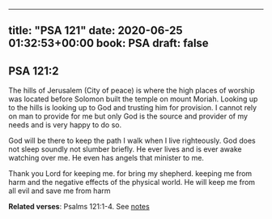 
---
title: "PSA 121"
date: 2020-06-25 01:32:53+00:00
book: PSA
draft: false
---

## PSA 121:2

The hills of Jerusalem (City of peace) is where the high places of worship was located before Solomon built the temple on mount Moriah. Looking up to the hills is looking up to God and trusting him for provision. I cannot rely on man to provide for me but only God is the source and provider of my needs and is very happy to do so.

God will be there to keep the path I walk when I live righteously. God does not sleep soundly not slumber briefly. He ever lives and is ever awake watching over me. He even has angels that minister to me.

Thank you Lord for keeping me. for bring my shepherd. keeping me from harm and the negative effects of the physical world. He will keep me from all evil and save me from harm

**Related verses**: Psalms 121:1-4. See [notes](https://my.bible.com/notes/3459401322297287385)

